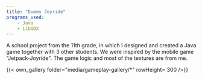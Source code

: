 ```yaml
---
title: "Dummy Joyride"
programs_used:
    - Java
    - LibGDX
---
```


A school project from the 11th grade, in which I designed and created a Java game together with 3 other students. We were inspired by the mobile game "Jetpack-Joyride". The game logic and most of the textures are from me.

{{< own_gallery folder="media/gameplay-gallery/*" rowHeight= 300 />}}